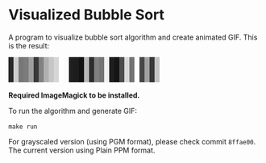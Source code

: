 # Visualized Bubble Sort

A program to visualize bubble sort algorithm and create animated GIF. This is the result:

![](bubble.gif)

**Required ImageMagick to be installed.**

To run the algorithm and generate GIF:

```
make run
```

For grayscaled version (using PGM format), please check commit `8ffae00`. The current version using Plain PPM format.
